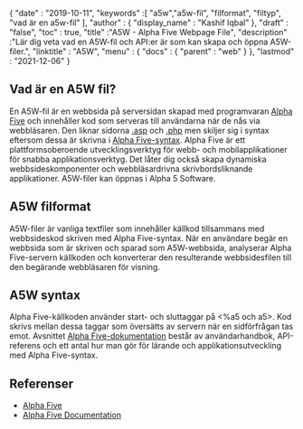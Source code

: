 {
  "date" : "2019-10-11",
  "keywords" :[ "a5w","a5w-fil", "filformat", "filtyp", "vad är en a5w-fil" ],
  "author" : {
    "display_name" : "Kashif Iqbal"
},
  "draft" : "false",
  "toc" : true,
  "title" :"A5W - Alpha Five Webpage File",
  "description" :"Lär dig veta vad en A5W-fil och API:er är som kan skapa och öppna A5W-filer.",
  "linktitle" : "A5W",
  "menu" : {
    "docs" : {
      "parent" : "web"
}
},
  "lastmod" : "2021-12-06"
}

## Vad är en A5W fil?

En A5W-fil är en webbsida på serversidan skapad med programvaran [Alpha Five](https://www.alphasoftware.com/) och innehåller kod som serveras till användarna när de nås via webbläsaren. Den liknar sidorna [.asp](/sv/web/asp/) och [.php](/sv/programming/php/) men skiljer sig i syntax eftersom dessa är skrivna i [Alpha Five-syntax](https://documentation.alphasoftware.com/documentation/pages/GettingStarted/index.html). Alpha Five är ett plattformsoberoende utvecklingsverktyg för webb- och mobilapplikationer för snabba applikationsverktyg. Det låter dig också skapa dynamiska webbsideskomponenter och webbläsardrivna skrivbordsliknande applikationer. A5W-filer kan öppnas i Alpha 5 Software.

## A5W filformat

A5W-filer är vanliga textfiler som innehåller källkod tillsammans med webbsideskod skriven med Alpha Five-syntax. När en användare begär en webbsida som är skriven och sparad som A5W-webbsida, analyserar Alpha Five-servern källkoden och konverterar den resulterande webbsidesfilen till den begärande webbläsaren för visning.

## A5W syntax

Alpha Five-källkoden använder start- och sluttaggar på <%a5 och a5>. Kod skrivs mellan dessa taggar som översätts av servern när en sidförfrågan tas emot. Avsnittet [Alpha Five-dokumentation](https://documentation.alphasoftware.com/documentation/pages/index.html) består av användarhandbok, API-referens och ett antal hur man gör för lärande och applikationsutveckling med Alpha Five-syntax.

## Referenser

* [Alpha Five](https://www.alphasoftware.com/)
* [Alpha Five Documentation](https://documentation.alphasoftware.com/documentation/pages/index.html)

